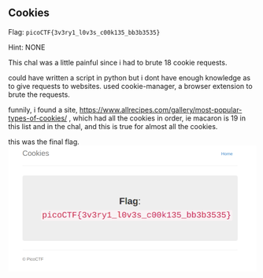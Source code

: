 ## Cookies

Flag: ```picoCTF{3v3ry1_l0v3s_c00k135_bb3b3535}```

Hint: NONE

This chal was a little painful since i had to brute 18 cookie requests.

could have written a script in python but i dont have enough knowledge as to give requests to websites.
used cookie-manager, a browser extension to brute the requests.

funnily, i found a site, https://www.allrecipes.com/gallery/most-popular-types-of-cookies/ , which had all the cookies in order, ie macaron is 19 in this list and in the chal, and this is true for almost all the cookies.

this was the final flag.
![ALT TEXT](/assets/cookies_tp2.png)
